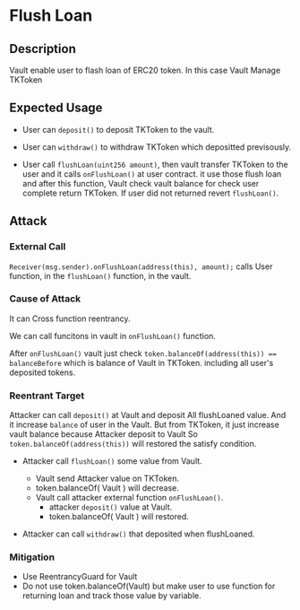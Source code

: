 # Flush Loan

## Description

Vault enable user to flash loan of ERC20 token.
In this case Vault Manage TKToken

## Expected Usage

- User can `deposit()` to deposit TKToken to the vault.

- User can `withdraw()` to withdraw TKToken which depositted previsously.

- User call `flushLoan(uint256 amount)`, then vault transfer TKToken to the user and it calls `onFlushLoan()` at user contract. it use those flush loan and after this function, Vault check vault balance for check user complete return TKToken.
If user did not returned revert `flushLoan()`.

## Attack

### External Call

`Receiver(msg.sender).onFlushLoan(address(this), amount);`  calls User function, in the `flushLoan()` function, in the vault.

### Cause of Attack

It can Cross function reentrancy.

We can call funcitons in vault in `onFlushLoan()` function.

After `onFlushLoan()` vault just check `token.balanceOf(address(this)) == balanceBefore` which is balance of Vault in TKToken. including all user's deposited tokens.

### Reentrant Target

Attacker can call `deposit()` at Vault and deposit All flushLoaned value.
And it increase `balance` of user in the Vault.
But from TKToken, it just increase vault balance because Attacker deposit to Vault
So `token.balanceOf(address(this))` will restored the satisfy condition.

- Attacker call `flushLoan()` some value from Vault.
  - Vault send Attacker value on TKToken.
  - token.balanceOf( Vault ) will decrease.
  - Vault call attacker external function `onFlushLoan()`.
    - attacker `deposit()` value at Vault.
    - token.balanceOf( Vault ) will restored.

- Attacker can call `withdraw()` that deposited when flushLoaned.

### Mitigation

- Use ReentrancyGuard for Vault
- Do not use token.balanceOf(Vault) but make user to use function for returning loan and track those value by variable.

